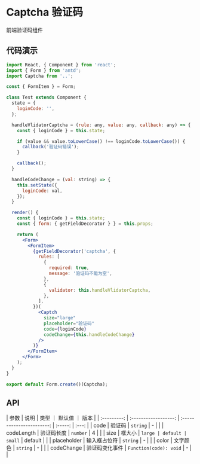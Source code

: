 # Captcha 验证码

前端验证码组件

## 代码演示

```jsx
import React, { Component } from 'react';
import { Form } from 'antd';
import Captcha from '..';

const { FormItem } = Form;

class Test extends Component {
  state = {
    loginCode: '',
  };

  handleVlidatorCaptcha = (rule: any, value: any, callback: any) => {
    const { loginCode } = this.state;

    if (value && value.toLowerCase() !== loginCode.toLowerCase()) {
      callback('验证码错误');
    }

    callback();
  }

  handleCodeChange = (val: string) => {
    this.setState({
      loginCode: val,
    });
  }

  render() {
    const { loginCode } = this.state;
    const { form: { getFieldDecorator } } = this.props;

    return (
      <Form>
        <FormItem>
          {getFieldDecorator('captcha', {
            rules: [
              {
                required: true,
                message: '验证码不能为空',
              },
              {
                validator: this.handleVlidatorCaptcha,
              },
            ],
          })(
            <Captch
              size="large"
              placeholder="验证码"
              code={loginCode}
              codeChange={this.handleCodeChange}
            />
          )}
        </FormItem>
      </Form>
    );
  }
}

export default Form.create()(Captcha);
```

## API

|    参数     |         说明         |  类型 ｜ 默认值 ｜ 版本   |
| :---------: | :------------------: | :-----------------------: | :-----: | :---: |
|    code     |        验证码        |         `string`          |    -    |       |
| codeLength  |      验证码长度      |         `number`          |    4    |       |
|    size     |        框大小        | `large | default | small` | default |       |
| placeholder |     输入框占位符     |         `string`          |    -    |       |
|    color    |       文字颜色       |         `string`          |    -    |       |
| codeChange  |    验证码变化事件    |  `Function(code): void`   |    -    |       |
